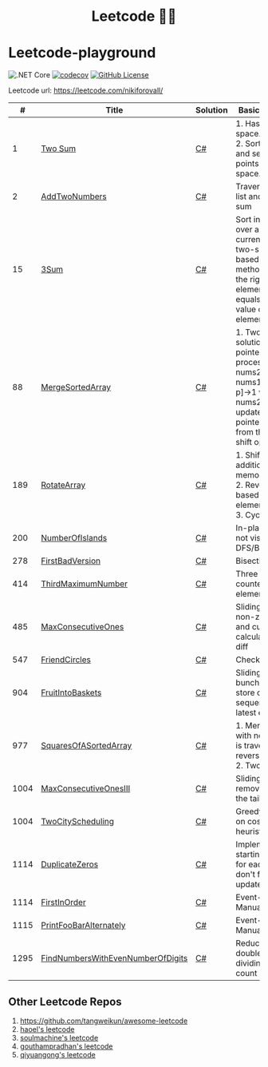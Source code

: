 <h1 align="center">
  Leetcode 👨‍💻
</h1>

# Leetcode-playground

![.NET Core](https://github.com/NikiforovAll/leetcode-playground/workflows/.NET%20Core/badge.svg)
[![codecov](https://codecov.io/gh/NikiforovAll/leetcode-playground/branch/master/graph/badge.svg)](https://codecov.io/gh/NikiforovAll/leetcode-playground-template)
[![GitHub License](https://img.shields.io/github/license/nikiforovall/leetcode-playground)](./LICENSE.md)

Leetcode url: <https://leetcode.com/nikiforovall/>

| # | Title | Solution | Basic idea (One line) |
|---| ----- | -------- | --------------------- |
| 1 | [Two Sum](https://leetcode.com/problems/two-sum/) | [C#](https://github.com/NikiforovAll/leetcode-playground/blob/master/src/LeetCodeSolutions/1.two-sum.cs) | 1. Hash O(n) and O(n) space.<br/>2. Sort O(n * log n) and search with two points O(n) and O(1) space.|
| 2 | [AddTwoNumbers](https://leetcode.com/problems/add-two-numbers/) | [C#](https://github.com/NikiforovAll/leetcode-playground/blob/master/src/LeetCodeSolutions/2.add-two-numbers.cs) | Traverse single-linked list and do modulo 10 sum |
| 15 | [3Sum](https://leetcode.com/problems/3sum/) | [C#](https://github.com/NikiforovAll/leetcode-playground/blob/master/src/LeetCodeSolutions/15.3-sum.cs) | Sort initial array, loop over array and pick current element, solve two-sum problem based on two pointers method for array to the right of current element with *target* equals to negated value of current element|
| 88 | [MergeSortedArray](https://leetcode.com/problems/3sum/) | [C#](https://github.com/NikiforovAll/leetcode-playground/blob/master/src/LeetCodeSolutions/88.merge-sorted-array.cs) | 1. Two pointers solution, store pointers to latest not processed in nums1, nums2 (=p,q). Shift nums1[pos..pos+m-p]->1 when item from nums2 is written and update p,q 2. Two pointers solution, start from the end to avoid shift operation|
| 189 | [RotateArray](https://leetcode.com/problems/rotate-array) | [C#](https://github.com/NikiforovAll/leetcode-playground/blob/master/src/LeetCodeSolutions/189.rotate-array.cs) | 1. Shifting with additional O(k) memory </br> 2. Reverse in-place based on pivot element </br> 3. Cyclic replacement |
| 200 | [NumberOfIslands](https://leetcode.com/problems/number-of-islands) | [C#](https://github.com/NikiforovAll/leetcode-playground/blob/master/src/LeetCodeSolutions/200.number-of-islands.cs) | In-place uncheck of not visited islands via DFS/BFS |
| 278 | [FirstBadVersion](https://leetcode.com/problems/first-bad-version) | [C#](https://github.com/NikiforovAll/leetcode-playground/blob/master/src/LeetCodeSolutions/278.first-bad-version.cs) | Bisection |
| 414 | [ThirdMaximumNumber](https://leetcode.com/problems/third-maximum-number/description/) | [C#](https://github.com/NikiforovAll/leetcode-playground/blob/master/src/LeetCodeSolutions/414.third-maximum-number.cs) | Three consecutive counters, stored element shift |
| 485 | [MaxConsecutiveOnes](https://leetcode.com/problems/third-maximum-number/description/) | [C#](https://github.com/NikiforovAll/leetcode-playground/blob/master/src/LeetCodeSolutions/485.max-consecutive-ones.cs) | Sliding window for non-zero part of array and current sum calculation as index diff |
| 547 | [FriendCircles](https://leetcode.com/problems/friend-circles) | [C#](https://github.com/NikiforovAll/leetcode-playground/blob/master/src/LeetCodeSolutions/547.friend-circles.cs) | Checked DFS nodes |
| 904 | [FruitIntoBaskets](https://leetcode.com/problems/fruit-into-baskets) | [C#](https://github.com/NikiforovAll/leetcode-playground/blob/master/src/LeetCodeSolutions/904.fruit-into-baskets.cs) | Sliding window, a bunch of pointers to store consecutive sequence of previous latest element |
| 977 | [SquaresOfASortedArray](https://leetcode.com/problems/squares-of-a-sorted-array) | [C#](https://github.com/NikiforovAll/leetcode-playground/blob/master/src/LeetCodeSolutions/977.squares-of-a-sorted-array.cs) | 1. Merge sort, array with negative numbers is traversed in a reversed manner </br> 2. Two pointers |
| 1004 | [MaxConsecutiveOnesIII](https://leetcode.com/problems/max-consecutive-ones-iii) | [C#](https://github.com/NikiforovAll/leetcode-playground/blob/master/src/LeetCodeSolutions/1004.max-consecutive-ones-iii.cs) | Sliding window, remove elements from the tail |
| 1004 | [TwoCityScheduling](https://leetcode.com/problems/two-city-scheduling) | [C#](https://github.com/NikiforovAll/leetcode-playground/blob/master/src/LeetCodeSolutions/1029.two-city-scheduling.cs) | Greedy solution based on costs difference heuristic + sorting |
| 1114 | [DuplicateZeros](https://leetcode.com/problems/duplicate-zeros/) | [C#](https://github.com/NikiforovAll/leetcode-playground/blob/master/src/LeetCodeSolutions/1089.duplicate-zeros.cs) | Implement array shift starting from the end for each zero element, don't forget to skip updated zero |
| 1114 | [FirstInOrder](https://leetcode.com/problems/print-in-order/) | [C#](https://github.com/NikiforovAll/leetcode-playground/blob/master/src/LeetCodeSolutions/1114.print-in-order.cs) | Event-based blocking ManualResetEventSlim |
| 1115 | [PrintFooBarAlternately](https://leetcode.com/problems/print-foobar-alternately/description/) | [C#](https://github.com/NikiforovAll/leetcode-playground/blob/master/src/LeetCodeSolutions/1115.print-foo-bar-alternately.cs) | Event-based blocking ManualResetEventSlim |
| 1295 | [FindNumbersWithEvenNumberOfDigits](https://leetcode.com/problems/find-numbers-with-even-number-of-digits) | [C#](https://github.com/NikiforovAll/leetcode-playground/blob/master/src/LeetCodeSolutions/1295.find-numbers-with-even-number-of-digits.cs) | Reduce arr item to double digit by dividing by 100 and count |

## Other Leetcode Repos

1. <https://github.com/tangweikun/awesome-leetcode>
2. [haoel's leetcode](https://github.com/haoel/leetcode)
3. [soulmachine's leetcode](https://github.com/soulmachine/leetcode)
4. [gouthampradhan's leetcode](https://github.com/gouthampradhan/leetcode)
5. [qiyuangong's leetcode](https://github.com/qiyuangong/leetcode)
